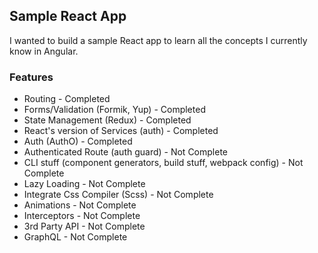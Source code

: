 ## Sample React App

I wanted to build a sample React app to learn all the concepts I currently know in Angular. 

### Features

* Routing - Completed
* Forms/Validation (Formik, Yup) - Completed
* State Management (Redux) - Completed
* React's version of Services (auth) - Completed
* Auth (AuthO) - Completed
* Authenticated Route (auth guard) - Not Complete
* CLI stuff (component generators, build stuff, webpack config) - Not Complete
* Lazy Loading - Not Complete
* Integrate Css Compiler (Scss) - Not Complete
* Animations - Not Complete
* Interceptors - Not Complete
* 3rd Party API - Not Complete
* GraphQL - Not Complete

